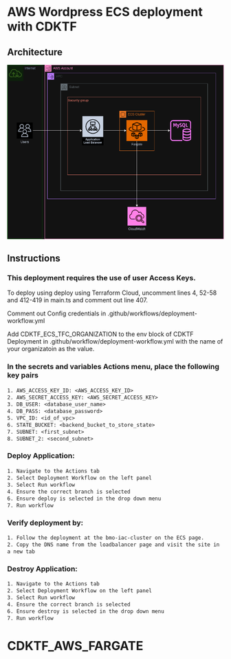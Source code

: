 # AWS Wordpress ECS deployment with CDKTF
## Architecture
![ECS Microservices CDKTF-AWS](images/aws.png)
## Instructions
### This deployment requires the use of user Access Keys.
To deploy using deploy using Terraform Cloud, uncomment lines 4, 52-58 and 412-419 in main.ts and comment out line 407.

Comment out Config credentials in .github/workflows/deployment-workflow.yml

Add CDKTF_ECS_TFC_ORGANIZATION to the env block of CDKTF Deployment in .github/workflow/deployment-workflow.yml with the name of your organizatoin as the value.
### In the secrets and variables Actions menu, place the following key pairs
    1. AWS_ACCESS_KEY_ID: <AWS_ACCESS_KEY_ID>
    2. AWS_SECRET_ACCESS_KEY: <AWS_SECRET_ACCESS_KEY>
    3. DB_USER: <database_user_name>
    4. DB_PASS: <database_password>
    5. VPC_ID: <id_of_vpc>
    6. STATE_BUCKET: <backend_bucket_to_store_state>
    7. SUBNET: <first_subnet>
    8. SUBNET_2: <second_subnet>

### Deploy Application:
    1. Navigate to the Actions tab
    2. Select Deployment Workflow on the left panel
    3. Select Run workflow
    4. Ensure the correct branch is selected
    6. Ensure deploy is selected in the drop down menu
    7. Run workflow

### Verify deployment by:
    1. Follow the deployment at the bmo-iac-cluster on the ECS page.
    2. Copy the DNS name from the loadbalancer page and visit the site in a new tab
    
### Destroy Application:
    1. Navigate to the Actions tab
    2. Select Deployment Workflow on the left panel
    3. Select Run workflow
    4. Ensure the correct branch is selected
    6. Ensure destroy is selected in the drop down menu
    7. Run workflow
# CDKTF_AWS_FARGATE
